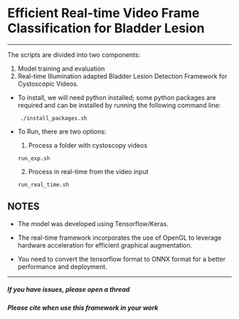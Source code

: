 # Efficient Real-time Video Frame Classification for Bladder Lesion
------
The scripts are divided into two components:
1. Model training and evaluation
2. Real-time Illumination adapted Bladder Lesion Detection Framework for Cystoscopic Videos.

- To install, we will need python installed; some python packages are required and can be installed by running the following command line:
```
    ./install_packages.sh
```

- To Run, there are two options:</br>
    1. Process a folder with cystoscopy videos
    ```
    run_exp.sh
    ```

    2. Process in real-time from the video input 
    ```
    run_real_time.sh
    ```
## NOTES
- The model was developed using Tensorflow/Keras.

- The real-time framework incorporates the use of OpenGL to leverage hardware acceleration for efficient graphical augmentation.

- You need to convert the tensorflow format to ONNX format for a better performance and deployment.


------
##### If you have issues, please open a thread
##### Please cite when use this framework in your work


